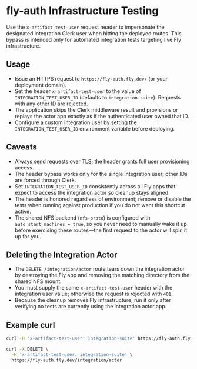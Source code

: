 # fly-auth Infrastructure Testing

Use the `x-artifact-test-user` request header to impersonate the designated
integration Clerk user when hitting the deployed routes. This bypass is intended
only for automated integration tests targeting live Fly infrastructure.

## Usage

- Issue an HTTPS request to `https://fly-auth.fly.dev/` (or your deployment
  domain).
- Set the header `x-artifact-test-user` to the value of
  `INTEGRATION_TEST_USER_ID` (defaults to `integration-suite`). Requests with
  any other ID are rejected.
- The application skips the Clerk middleware result and provisions or replays
  the actor app exactly as if the authenticated user owned that ID.
- Configure a custom integration user by setting the `INTEGRATION_TEST_USER_ID`
  environment variable before deploying.

## Caveats

- Always send requests over TLS; the header grants full user provisioning
  access.
- The header bypass works only for the single integration user; other IDs are
  forced through Clerk.
- Set `INTEGRATION_TEST_USER_ID` consistently across all Fly apps that expect to
  access the integration actor so cleanup stays aligned.
- The header is honored regardless of environment; remove or disable the tests
  when running against production if you do not want this shortcut active.
- The shared NFS backend (`nfs-proto`) is configured with
  `auto_start_machines = true`, so you never need to manually wake it up before
  exercising these routes—the first request to the actor will spin it up for
  you.

## Deleting the Integration Actor

- The `DELETE /integration/actor` route tears down the integration actor by
  destroying the Fly app and removing the matching directory from the shared NFS
  mount.
- You must supply the same `x-artifact-test-user` header with the integration
  user value; otherwise the request is rejected with `401`.
- Because the cleanup removes Fly infrastructure, run it only after verifying no
  tests are currently using the integration actor app.

## Example curl

```bash
curl -H 'x-artifact-test-user: integration-suite' https://fly-auth.fly.dev/
```

```bash
curl -X DELETE \
  -H 'x-artifact-test-user: integration-suite' \
  https://fly-auth.fly.dev/integration/actor
```
